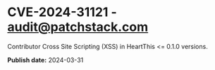 # CVE-2024-31121 - audit@patchstack.com

Contributor Cross Site Scripting (XSS) in HeartThis <= 0.1.0 versions.

**Publish date:** 2024-03-31
